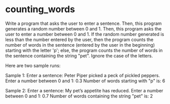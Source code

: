 # counting_words
Write a program that asks the user to enter a sentence. Then, this program generates a random number between 0 and 1. Then, this program asks the user to enter a number between 0 and 1. If the random number generated is less than the number entered by the user, then the program counts the number of words in the sentence (entered by the user in the beginning) starting with the letter 'p'; else, the program counts the number of words in the sentence containing the string "pet". Ignore the case of the letters.

Here are two sample runs:

Sample 1:
Enter a sentence: Peter Piper picked a peck of pickled peppers.
Enter a number between 0 and 1: 0.3
Number of words starting with "p" is: 6

Sample 2:
Enter a sentence: My pet’s appetite has reduced.
Enter a number between 0 and 1: 0.7
Number of words containing the string "pet" is: 2

